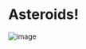 # Asteroids!
![image](https://user-images.githubusercontent.com/90028680/171047430-109e6c78-3e51-4568-8ce0-0341eec496ef.png)
